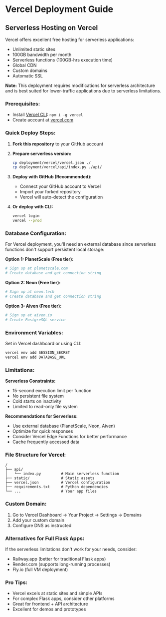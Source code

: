 # Vercel Deployment Guide

## Serverless Hosting on Vercel

Vercel offers excellent free hosting for serverless applications:
- Unlimited static sites
- 100GB bandwidth per month
- Serverless functions (100GB-hrs execution time)
- Global CDN
- Custom domains
- Automatic SSL

**Note:** This deployment requires modifications for serverless architecture and is best suited for lower-traffic applications due to serverless limitations.

### Prerequisites:
- Install [Vercel CLI](https://vercel.com/cli): `npm i -g vercel`
- Create account at [vercel.com](https://vercel.com)

### Quick Deploy Steps:

1. **Fork this repository** to your GitHub account

2. **Prepare serverless version:**
   ```bash
   cp deployment/vercel/vercel.json ./
   cp deployment/vercel/api/index.py ./api/
   ```

3. **Deploy with GitHub (Recommended):**
   - Connect your GitHub account to Vercel
   - Import your forked repository
   - Vercel will auto-detect the configuration

4. **Or deploy with CLI:**
   ```bash
   vercel login
   vercel --prod
   ```

### Database Configuration:

For Vercel deployment, you'll need an external database since serverless functions don't support persistent local storage:

**Option 1: PlanetScale (Free tier):**
```bash
# Sign up at planetscale.com
# Create database and get connection string
```

**Option 2: Neon (Free tier):**
```bash
# Sign up at neon.tech  
# Create database and get connection string
```

**Option 3: Aiven (Free tier):**
```bash
# Sign up at aiven.io
# Create PostgreSQL service
```

### Environment Variables:

Set in Vercel dashboard or using CLI:
```bash
vercel env add SESSION_SECRET
vercel env add DATABASE_URL
```

### Limitations:

**Serverless Constraints:**
- 15-second execution limit per function
- No persistent file system
- Cold starts on inactivity
- Limited to read-only file system

**Recommendations for Serverless:**
- Use external database (PlanetScale, Neon, Aiven)
- Optimize for quick responses
- Consider Vercel Edge Functions for better performance
- Cache frequently accessed data

### File Structure for Vercel:
```
/
├── api/
│   └── index.py         # Main serverless function
├── static/              # Static assets
├── vercel.json          # Vercel configuration
├── requirements.txt     # Python dependencies
└── ...                  # Your app files
```

### Custom Domain:
1. Go to Vercel Dashboard → Your Project → Settings → Domains
2. Add your custom domain
3. Configure DNS as instructed

### Alternatives for Full Flask Apps:
If the serverless limitations don't work for your needs, consider:
- Railway.app (better for traditional Flask apps)
- Render.com (supports long-running processes)
- Fly.io (full VM deployment)

### Pro Tips:
- Vercel excels at static sites and simple APIs
- For complex Flask apps, consider other platforms
- Great for frontend + API architecture
- Excellent for demos and prototypes